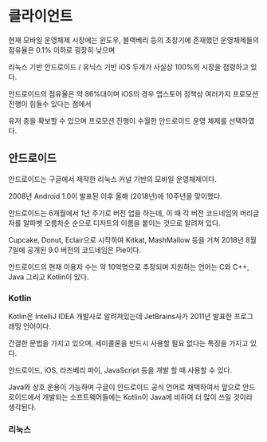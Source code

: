 # 클라이언트

현재 모바일 운영체제 시장에는 윈도우, 블랙베리 등의 초창기에 존재했던 운영체제들의 점유율은 0.1% 이하로 굉장히 낮으며

리눅스 기반 안드로이드 / 유닉스 기반 iOS 두개가 사실상 100%의 시장을 점령하고 있다.

안드로이드의 점유율은 약 86%대이며 iOS의 경우 앱스토어 정책상 여러가지 프로모션 진행이 힘들수 있다는 점에서 

유저 층을 확보할 수 있으며 프로모션 진행이 수월한 안드로이드 운영 체제를 선택하였다.

## 안드로이드

안드로이드는 구글에서 제작한 리눅스 커널 기반의 모바일 운영체제이다.

2008년 Android 1.0이 발표된 이후 올해 (2018년)에 10주년을 맞이했다.

안드로이드는 6개월에서 1년 주기로 버전 업을 하는데, 이 때 각 버전 코드네임의 머리글자를 알파벳 오름차순 순으로 디저트의 이름을 붙이는 것으로 알려져 있다.

Cupcake, Donut, Eclair으로 시작하여 Kitkat, MashMallow 등을 거쳐 2018년 8월 7일에 공개된 9.0 버전의 코드네임은 Pie이다.

안드로이드의 현재 이용자 수는 약 10억명으로 추정되며 지원하는 언어는 C와 C++, Java 그리고 Kotlin이 있다.


### Kotlin

Kotlin은 IntelliJ IDEA 개발사로 알려져있는데 JetBrains사가 2011년 발표한 프로그래밍 언어이다.

간결한 문법을 가지고 있으며, 세미콜론을 반드시 사용할 필요 없다는 특징을 가지고 있다.

안드로이드, iOS, 라즈베리 파이, JavaScript 등을 개발 할 때 사용할 수 있다.

Java와 상호 운용이 가능하며 구글이 안드로이드 공식 언어로 채택하여서 앞으로 안드로이드에서 개발되는 소프트웨어들에는 Kotlin이 Java에 비하여 더 많이 쓰일 것이라 생각된다.

### 리눅스

